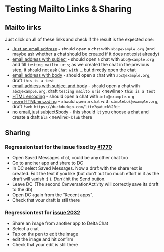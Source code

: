 Testing Mailto Links & Sharing
==============================

Mailto links
------------

Just click on all of these links and check if the result is the expected one:

* [Just an email address](mailto:abc@example.org) - should open a chat with `abc@example.org` (and maybe ask whether a chat should be created if it does not exist already)
* [email address with subject](mailto:abc@example.org?subject=testing%20mailto%20uris) - should open a chat with `abc@example.org` and fill `testing mailto uris`; as we created the chat in the previous step, it should not ask `Chat with …` but directly open the chat
* [email address with body](mailto:abc@example.org?body=this%20is%20a%20test) - should open a chat with `abc@example.org`, draft `this is a test`
* [email address with subject and body](mailto:abc@example.org?subject=testing%20mailto%20uris&body=this%20is%20a%20test) - should open a chat with `abc@example.org`, draft `testing mailto uris` \<newline\> `this is a test`
* [HTML encoding](mailto:%20info@example.org) - should open a chat with `info@example.org`
* [more HTML encoding](mailto:simplebot@example.org?body=!web%20https%3A%2F%2Fduckduckgo.com%2Flite%3Fq%3Dduck%2520it) - should open a chat with `simplebot@example.org`, draft `!web https://duckduckgo.com/lite?q=duck%20it`
* [no email, just subject&body](mailto:?subject=bla&body=blub) - this should let you choose a chat and create a draft `bla` \<newline\> `blub` there

Sharing
-------

### Regression test for the issue fixed by [#1770](https://github.com/deltachat/deltachat-android/pull/1770)

- Open Saved Messages chat, could be any other chat too
- Go to another app and share to DC
- In DC select Saved Messages. Now a draft with the share text is created. Edit the text if you like (but don't put too much effort in it as the draft will vanish :) ). _Don't_ hit the Send button.
- Leave DC. (The second ConversationActivity will correctly save its
draft to the db)
- Open DC again from the "Recent apps".
- Check that your draft is still there

### Regression test for [issue 2032](https://github.com/deltachat/deltachat-android/issues/2032)

- Share an image from another app to Delta Chat
- Select a chat
- Tap on the pen to edit the image
- edit the image and hit confirm
- Check that your edit is still there
